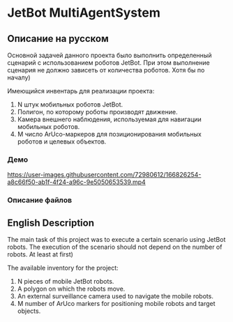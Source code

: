 # JetBot MultiAgentSystem

## Описание на русском

Основной задачей данного проекта было выполнить определенный сценарий с использованием роботов JetBot. При этом выполнение сценария не должно зависеть от количества роботов. Хотя бы по началу) 

Имеющийся инвентарь для реализации проекта: 
1. N штук мобильных роботов JetBot.
2. Полигон, по которому роботы производят движение.
3. Камера внешнего наблюдения, используемая для навигации мобильных роботов.
4. M число ArUco-маркеров для позиционирования мобильных роботов и целевых объектов. 

### Демо

https://user-images.githubusercontent.com/72980612/166826254-a8c66f50-ab1f-4f24-a96c-9e5050653539.mp4

### Описание файлов


## English Description

The main task of this project was to execute a certain scenario using JetBot robots. The execution of the scenario should not depend on the number of robots. At least at first)

The available inventory for the project:

1. N pieces of mobile JetBot robots.
2. A polygon on which the robots move.
3. An external surveillance camera used to navigate the mobile robots.
4. M number of ArUco markers for positioning mobile robots and target objects.

